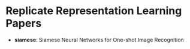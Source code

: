 # Replicate Representation Learning Papers

* **siamese**: Siamese Neural Networks for One-shot Image Recognition

